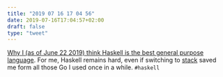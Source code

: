 ```yaml
---
title: "2019 07 16 17 04 56"
date: 2019-07-16T17:04:57+02:00
draft: false
type: "tweet"
---
```

[Why I (as of June 22 2019) think Haskell is the best general purpose language](http://www.philipzucker.com/why-i-as-of-june-22-2019-think-haskell-is-the-best-general-purpose-language-as-of-june-22-2019/). For me, Haskell remains hard, even if switching to [stack](https://lexi-lambda.github.io/blog/2018/02/10/an-opinionated-guide-to-haskell-in-2018/) saved me form all those Go I used once in a while. `#haskell`
